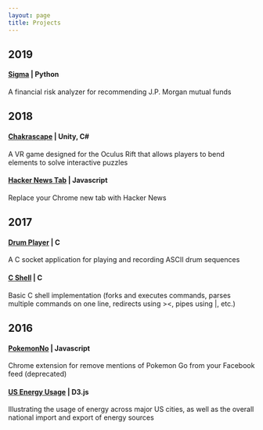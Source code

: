 ```yaml
---
layout: page
title: Projects
---
```


## 2019

#### [Sigma](http://61.93.198.242/jpm-sigma/index.php/questionnaire/financial-health/) | Python

A financial risk analyzer for recommending J.P. Morgan mutual funds 

## 2018

#### [Chakrascape](https://www.youtube.com/watch?v=A2SIj2BIOAo) | Unity, C#

A VR game designed for the Oculus Rift that allows players to bend elements to solve interactive puzzles

#### [Hacker News Tab](https://github.com/sharon-lin/hackernews-tab) | Javascript

Replace your Chrome new tab with Hacker News

## 2017

#### [Drum Player](https://github.com/sharon-lin/Sharon-Lin_John-Park_Yikai-Wang_Bloop) | C

A C socket application for playing and recording ASCII drum sequences

#### [C Shell](https://github.com/sharon-lin/shell-proj) | C

Basic C shell implementation (forks and executes commands, parses multiple commands on one line, redirects using ><, pipes using |, etc.)

## 2016

#### [PokemonNo](https://github.com/sharon-lin/PokemonNo) | Javascript

Chrome extension for remove mentions of Pokemon Go from your Facebook feed (deprecated)

#### [US Energy Usage](https://github.com/janetzhang321/mitochondria) | D3.js

Illustrating the usage of energy across major US cities, as well as the overall national import and export of energy sources
